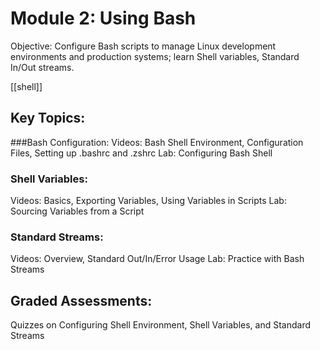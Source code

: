# Module 2: Using Bash

Objective: Configure Bash scripts to manage Linux development environments and production systems; learn Shell variables, Standard In/Out streams.

[[shell]]

## Key Topics:

###Bash Configuration:
Videos: Bash Shell Environment, Configuration Files, Setting up .bashrc and .zshrc
Lab: Configuring Bash Shell

### Shell Variables:
Videos: Basics, Exporting Variables, Using Variables in Scripts
Lab: Sourcing Variables from a Script

### Standard Streams:
Videos: Overview, Standard Out/In/Error Usage
Lab: Practice with Bash Streams

## Graded Assessments:
Quizzes on Configuring Shell Environment, Shell Variables, and Standard Streams